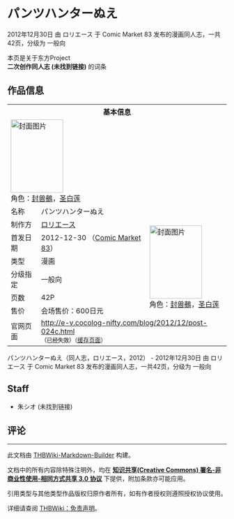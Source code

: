 # パンツハンターぬえ

<!-- source html: G:\repos\THBWiki-Markdown-Builder\THBWikiMarkdown\Temp\main\d\d5\ns0%3A%E3%83%91%E3%83%B3%E3%83%84%E3%83%8F%E3%83%B3%E3%82%BF%E3%83%BC%E3%81%AC%E3%81%88.html -->

2012年12月30日 由 ロリエース 于 Comic Market 83 发布的漫画同人志，一共42页，分级为 一般向

本页是关于东方Project  
 **二次创作同人志 (未找到链接)** 的词条
## 作品信息

<table><tbody><tr><th colspan="3">基本信息</th></tr><tr><td class="cover-artwork-mobile" colspan="2"><a href="./文件-パンツハンターぬえ封面.jpg.md" class="image" title="封面图片"><img alt="封面图片" src="https://upload.thwiki.cc/thumb/b/b8/%E3%83%91%E3%83%B3%E3%83%84%E3%83%8F%E3%83%B3%E3%82%BF%E3%83%BC%E3%81%AC%E3%81%88%E5%B0%81%E9%9D%A2.jpg/120px-%E3%83%91%E3%83%B3%E3%83%84%E3%83%8F%E3%83%B3%E3%82%BF%E3%83%BC%E3%81%AC%E3%81%88%E5%B0%81%E9%9D%A2.jpg" decoding="async" loading="lazy" width="120" height="168" srcset="https://upload.thwiki.cc/thumb/b/b8/%E3%83%91%E3%83%B3%E3%83%84%E3%83%8F%E3%83%B3%E3%82%BF%E3%83%BC%E3%81%AC%E3%81%88%E5%B0%81%E9%9D%A2.jpg/180px-%E3%83%91%E3%83%B3%E3%83%84%E3%83%8F%E3%83%B3%E3%82%BF%E3%83%BC%E3%81%AC%E3%81%88%E5%B0%81%E9%9D%A2.jpg 1.5x, https://upload.thwiki.cc/thumb/b/b8/%E3%83%91%E3%83%B3%E3%83%84%E3%83%8F%E3%83%B3%E3%82%BF%E3%83%BC%E3%81%AC%E3%81%88%E5%B0%81%E9%9D%A2.jpg/240px-%E3%83%91%E3%83%B3%E3%83%84%E3%83%8F%E3%83%B3%E3%82%BF%E3%83%BC%E3%81%AC%E3%81%88%E5%B0%81%E9%9D%A2.jpg 2x" data-file-width="300" data-file-height="420"></a><div class="cover-char">角色：<a href="./封兽鵺.md" title="封兽鵺">封兽鵺</a>，<a href="./圣白莲.md" title="圣白莲">圣白莲</a></div></td>
</tr><tr><td class="label">名称</td><td colspan="2"> パンツハンターぬえ </td></tr><tr><td class="label">制作方</td><td><a href="./ロリエース.md" title="ロリエース">ロリエース</a></td><td class="cover-artwork" rowspan="6" style="min-width:168px;"><a href="./文件-パンツハンターぬえ封面.jpg.md" class="image" title="封面图片"><img alt="封面图片" src="https://upload.thwiki.cc/thumb/b/b8/%E3%83%91%E3%83%B3%E3%83%84%E3%83%8F%E3%83%B3%E3%82%BF%E3%83%BC%E3%81%AC%E3%81%88%E5%B0%81%E9%9D%A2.jpg/120px-%E3%83%91%E3%83%B3%E3%83%84%E3%83%8F%E3%83%B3%E3%82%BF%E3%83%BC%E3%81%AC%E3%81%88%E5%B0%81%E9%9D%A2.jpg" decoding="async" loading="lazy" width="120" height="168" srcset="https://upload.thwiki.cc/thumb/b/b8/%E3%83%91%E3%83%B3%E3%83%84%E3%83%8F%E3%83%B3%E3%82%BF%E3%83%BC%E3%81%AC%E3%81%88%E5%B0%81%E9%9D%A2.jpg/180px-%E3%83%91%E3%83%B3%E3%83%84%E3%83%8F%E3%83%B3%E3%82%BF%E3%83%BC%E3%81%AC%E3%81%88%E5%B0%81%E9%9D%A2.jpg 1.5x, https://upload.thwiki.cc/thumb/b/b8/%E3%83%91%E3%83%B3%E3%83%84%E3%83%8F%E3%83%B3%E3%82%BF%E3%83%BC%E3%81%AC%E3%81%88%E5%B0%81%E9%9D%A2.jpg/240px-%E3%83%91%E3%83%B3%E3%83%84%E3%83%8F%E3%83%B3%E3%82%BF%E3%83%BC%E3%81%AC%E3%81%88%E5%B0%81%E9%9D%A2.jpg 2x" data-file-width="300" data-file-height="420"></a><div class="cover-char">角色：<a href="./封兽鵺.md" title="封兽鵺">封兽鵺</a>，<a href="./圣白莲.md" title="圣白莲">圣白莲</a></div></td>
</tr><tr><td class="label">首发日期</td><td>2012-12-30&#160;（<a href="/展会作品列表?e=Comic+Market%2383">Comic Market 83</a>）</td></tr><tr><td class="label">类型</td><td>漫画</td></tr><tr><td class="label">分级指定</td><td>一般向</td></tr><tr><td class="label">页数</td><td>42P</td></tr><tr><td class="label">售价</td><td>会场售价：600日元</td></tr>
<tr><td class="label">官网页面</td><td colspan="2"><a rel="nofollow" class="external free" href="http://e-v.cocolog-nifty.com/blog/2012/12/post-024c.html">http://e-v.cocolog-nifty.com/blog/2012/12/post-024c.html</a><br><span style="font-family: sans-serif; cursor: default; color:#555; font-size: 0.8em; bottom: 0.1em; font-weight: bold;" title="连接到已经失效网页">（已经失效）</span><small>（<a rel="nofollow" class="external text" href="https://web.archive.org/web/20171125221838/http://e-v.cocolog-nifty.com/blog/2012/12/post-024c.html">缓存页面</a>）</small></td></tr></tbody></table>

パンツハンターぬえ（同人志，ロリエース，2012） - 2012年12月30日 由 ロリエース 于 Comic Market 83 发布的漫画同人志，一共42页，分级为 一般向
## Staff
- 朱シオ (未找到链接)

## 评论




---

此文档由 [THBWiki-Markdown-Builder](https://github.com/Delsin-Yu/THBWiki-Markdown-Builder) 构建。

文档中的所有内容除特殊注明外，均在 [**知识共享(Creative Commons) 署名-非商业性使用-相同方式共享 3.0 协议**](https://creativecommons.org/licenses/by-sa/3.0/deed.zh-hans) 下提供，附加条款亦可能应用。

引用类型与其他类型作品版权归原作者所有，如有作者授权则遵照授权协议使用。

详细请查阅 [THBWiki：免责声明](https://thbwiki.cc/THBWiki:%E5%85%8D%E8%B4%A3%E5%A3%B0%E6%98%8E)。

